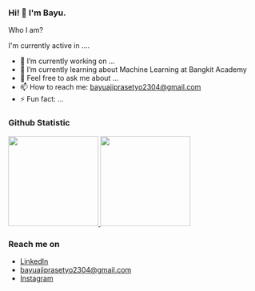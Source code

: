 ### Hi! 👋 I'm Bayu.

Who I am?

I'm currently active in ....

- 🔭 I’m currently working on ...
- 🌱 I’m currently learning about Machine Learning at Bangkit Academy
- 💬 Feel free to ask me about ...
- 📫 How to reach me: bayuajiprasetyo2304@gmail.com
- ⚡ Fun fact: ...

  
### Github Statistic
<p align="left">
<a href="https://github.com/BayuAPrasetyo">
  <img height="180em" src="https://github-readme-stats-eight-theta.vercel.app/api?username=BayuAPrasetyo&show_icons=true&theme=algolia&include_all_commits=true&count_private=true"/>
  <img height="180em" src="https://github-readme-stats-eight-theta.vercel.app/api/top-langs/?username=BayuAPrasetyo&layout=compact&langs_count=8&theme=algolia"/>
</a>
</p>

### Reach me on
- <a href="www.linkedin.com/in/mbayuprasetyo">LinkedIn</a>
- bayuajiprasetyo2304@gmail.com
- <a href="https://instagram.com/bayuprst___">Instagram</a>
